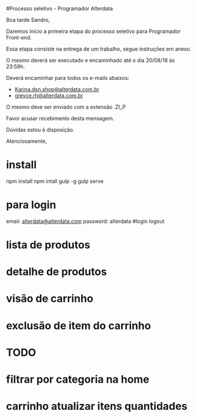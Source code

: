 
#Processo seletivo - Programador Alterdata
 
Boa tarde Sandro,

Daremos início a primeira etapa do processo seletivo para Programador Front-end.

Essa etapa consiste na entrega de um trabalho, segue instruções em anexo.

O mesmo deverá ser executado e encaminhado até o dia 20/08/18 às 23:59h.

Deverá encaminhar para todos os e-mails abaixos:
- Karina.dsn.shop@alterdata.com.br
- greyce.rh@alterdata.com.br
 
O mesmo deve ser enviado com a extensão .ZI_P
 
Favor acusar recebimento desta mensagem.

Dúvidas estou à disposição.

Atenciosamente,

# install 
npm install
npm intall gulp -g
gulp serve

# para login
 email: alterdata@alterdata.com
 password: alterdata
#login logout
# lista de produtos
# detalhe de produtos
# visão de carrinho
# exclusão de item do carrinho


# TODO
 # filtrar por categoria na home
 # carrinho atualizar  itens quantidades
